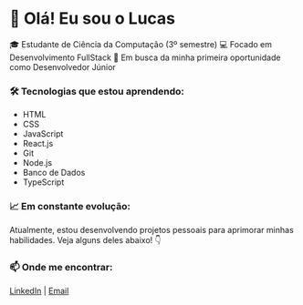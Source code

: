# 👋 Olá! Eu sou o Lucas

🎓 Estudante de Ciência da Computação (3º semestre)
💻 Focado em Desenvolvimento FullStack
🚀 Em busca da minha primeira oportunidade como Desenvolvedor Júnior

### 🛠️ Tecnologias que estou aprendendo:
- HTML
- CSS
- JavaScript
- React.js
- Git
- Node.js
- Banco de Dados
- TypeScript

### 📈 Em constante evolução:
Atualmente, estou desenvolvendo projetos pessoais para aprimorar minhas habilidades. Veja alguns deles abaixo! 👇

### 📫 Onde me encontrar:
[LinkedIn](https://www.linkedin.com/in/lucaslehmm/) | [Email](mailto:lucaslehm@outlook.com)
